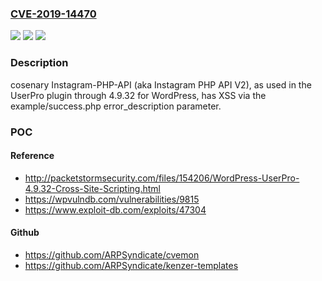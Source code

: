 ### [CVE-2019-14470](https://cve.mitre.org/cgi-bin/cvename.cgi?name=CVE-2019-14470)
![](https://img.shields.io/static/v1?label=Product&message=n%2Fa&color=blue)
![](https://img.shields.io/static/v1?label=Version&message=n%2Fa&color=blue)
![](https://img.shields.io/static/v1?label=Vulnerability&message=n%2Fa&color=brighgreen)

### Description

cosenary Instagram-PHP-API (aka Instagram PHP API V2), as used in the UserPro plugin through 4.9.32 for WordPress, has XSS via the example/success.php error_description parameter.

### POC

#### Reference
- http://packetstormsecurity.com/files/154206/WordPress-UserPro-4.9.32-Cross-Site-Scripting.html
- https://wpvulndb.com/vulnerabilities/9815
- https://www.exploit-db.com/exploits/47304

#### Github
- https://github.com/ARPSyndicate/cvemon
- https://github.com/ARPSyndicate/kenzer-templates

